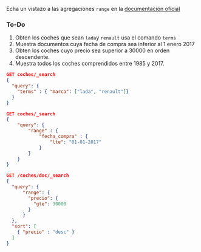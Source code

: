 Echa un vistazo a las agregaciones `range` en la [documentación oficial](https://www.elastic.co/guide/en/elasticsearch/reference/6.2/search-aggregations-bucket-range-aggregation.html)

### To-Do
1. Obten los coches que sean `lada`y `renault` usa el comando `terms`
2. Muestra documentos cuya fecha de compra sea inferior al 1 enero 2017
3. Obten los coches cuyo precio sea superior a 30000 en orden descendente.
4. Muestra todos los coches comprendidos entre 1985 y 2017.

```json
GET coches/_search
{
  "query": {
    "terms" : { "marca": ["lada", "renault"]}
  }
}

GET coches/_search
{
    "query": {
        "range" : {
            "fecha_compra" : {
                "lte": "01-01-2017"
            }
        }
    }
}

GET /coches/doc/_search
{
  "query": {
      "range": {
        "precio": {
          "gte": 30000
        }
      }
  },
  "sort": [
    { "precio" : "desc" }
  ]
}


